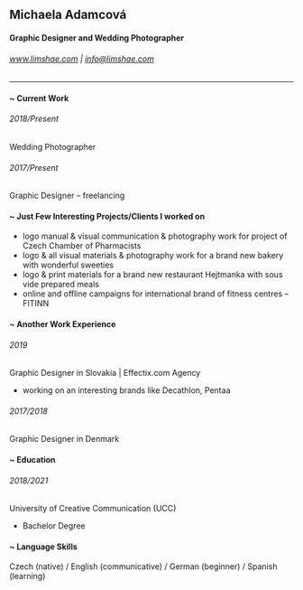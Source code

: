 ## Michaela Adamcová
#### Graphic Designer and Wedding Photographer
###### www.limshae.com | info@limshae.com

----

#### ~ Current Work

###### 2018/Present
Wedding Photographer

###### 2017/Present
Graphic Designer – freelancing

#### ~ Just Few Interesting Projects/Clients I worked on
- logo manual & visual communication & photography work for project of Czech Chamber of Pharmacists
- logo & all visual materials & photography work for a brand new bakery with wonderful sweeties
- logo & print materials for a brand new restaurant Hejtmanka with sous vide prepared meals
- online and offline campaigns for international brand of fitness centres – FITINN

#### ~ Another Work Experience

###### 2019
Graphic Designer in Slovakia | Effectix.com Agency
- working on an interesting brands like Decathlon, Pentaa

###### 2017/2018
Graphic Designer in Denmark

#### ~ Education
###### 2018/2021
University of Creative Communication (UCC)
- Bachelor Degree

#### ~ Language Skills
Czech (native) / English (communicative) / German (beginner) / Spanish (learning)
